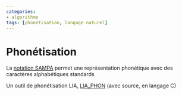 ```yaml
---
categories: 
- algorithme
tags: [phonétisation, langage naturel] 
---
```

# Phonétisation


La [notation SAMPA](https://fr.wikipedia.org/wiki/Symboles_SAMPA_fran%C3%A7ais) permet 
une représentation phonétique avec des caractères alphabétiques standards

Un outil de phonétisation LIA, [LIA_PHON](http://pageperso.lif.univ-mrs.fr/frederic.bechet/download.html) (avec source, en langage C)